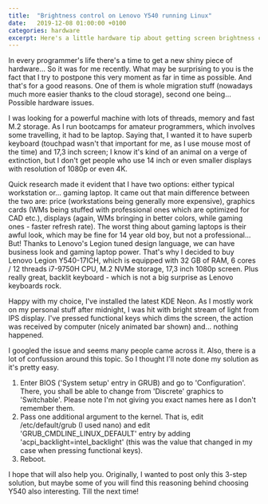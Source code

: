 ```yaml
---
title:  "Brightness control on Lenovo Y540 running Linux"
date:   2019-12-08 01:00:00 +0100
categories: hardware
excerpt: Here's a little hardware tip about getting screen brightness control right with functional keys on Lenovo Y540 laptop running Linux.
---
```


In every programmer's life there's a time to get a new shiny piece of hardware... So it was for me recently. What may be surprising to you is the fact that I try to postpone this very moment as far in time as possible. And that's for a good reasons. One of them is whole migration stuff (nowadays much more easier thanks to the cloud storage), second one being... Possible hardware issues.

I was looking for a powerful machine with lots of threads, memory and fast M.2 storage. As I run bootcamps for amateur programmers, which involves some travelling, it had to be laptop. Saying that, I wanted it to have superb keyboard (touchpad wasn't that important for me, as I use mouse most of the time) and 17,3 inch screen; I know it's kind of an animal on a verge of extinction, but I don't get people who use 14 inch or even smaller displays with resolution of 1080p or even 4K.

Quick research made it evident that I have two options: either typical workstation or... gaming laptop. It came out that main difference between the two are: price (workstations being generally more expensive), graphics cards (WMs being stuffed with professional ones which are optimized for CAD etc.), displays (again, WMs bringing in better colors, while gaming ones - faster refresh rate). The worst thing about gaming laptops is their awful look, which may be fine for 14 year old boy, but not a professional... But! Thanks to Lenovo's Legion tuned design language, we can have business look and gaming laptop power. That's why I decided to buy Lenovo Legion Y540-17ICH, which is equipped with 32 GB of RAM, 6 cores / 12 threads i7-9750H CPU, M.2 NVMe storage, 17,3 inch 1080p screen. Plus really great, backlit keyboard - which is not a big surprise as Lenovo keyboards rock.

Happy with my choice, I've installed the latest KDE Neon. As I mostly work on my personal stuff after midnight, I was hit with bright stream of light from IPS display. I've pressed functional keys which dims the screen, the action was received by computer (nicely animated bar shown) and... nothing happened.

I googled the issue and seems many people came across it. Also, there is a lot of confussion around this topic. So I thought I'll note done my solution as it's pretty easy.

1. Enter BIOS ('System setup' entry in GRUB) and go to 'Configuration'. There, you shall be able to change from 'Discrete' graphics to 'Switchable'. Please note I'm not giving you exact names here as I don't remember them.
2. Pass one additional argument to the kernel. That is, edit /etc/default/grub (I used nano) and edit 'GRUB_CMDLINE_LINUX_DEFAULT' entry by adding 'acpi_backlight=intel_backlight' (this was the value that changed in my case when pressing functional keys).
3. Reboot.

I hope that will also help you. Originally, I wanted to post only this 3-step solution, but maybe some of you will find this reasoning behind choosing Y540 also interesting. Till the next time!
